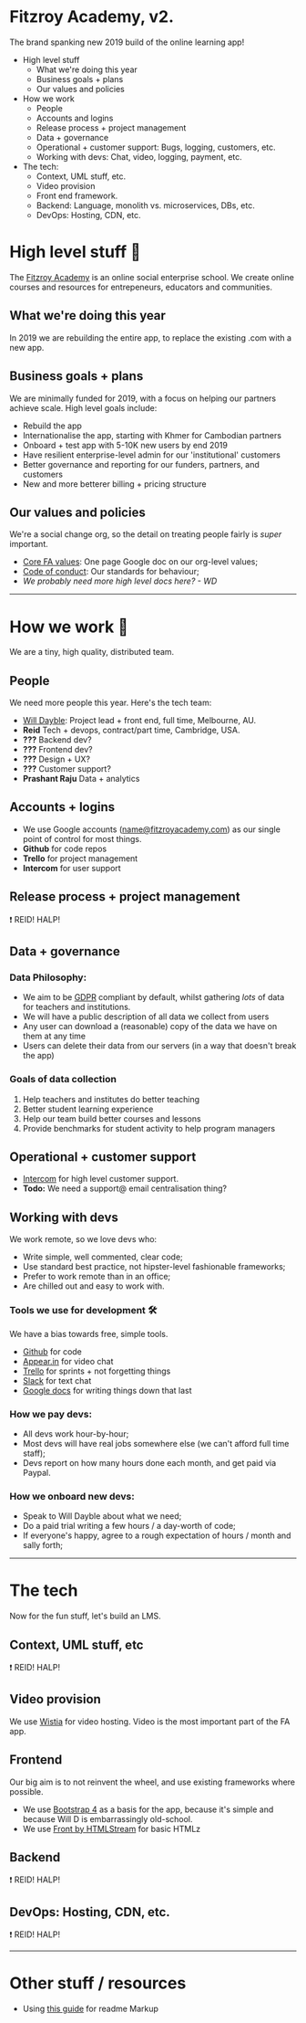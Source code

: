 # Fitzroy Academy, v2.
The brand spanking new 2019 build of the online learning app!

* High level stuff
	* What we're doing this year
	* Business goals + plans
	* Our values and policies
* How we work
	* People
	* Accounts and logins
	* Release process + project management
	* Data + governance
	* Operational + customer support: Bugs, logging, customers, etc.
	* Working with devs: Chat, video, logging, payment, etc.
* The tech:
	* Context, UML stuff, etc.
	* Video provision
	* Front end framework. 
	* Backend: Language, monolith vs. microservices, DBs, etc.
	* DevOps: Hosting, CDN, etc.

# High level stuff 🥰

The [Fitzroy Academy](https://fitzroyacademy.com) is an online social enterprise school. We create online courses and resources for entrepeneurs, educators and communities.

## What we're doing this year

In 2019 we are rebuilding the entire app, to replace the existing .com with a new app.

## Business goals + plans

We are minimally funded for 2019, with a focus on helping our partners achieve scale. High level goals include:

* Rebuild the app
* Internationalise the app, starting with Khmer for Cambodian partners
* Onboard + test app with 5-10K new users by end 2019
* Have resilient enterprise-level admin for our 'institutional' customers
* Better governance and reporting for our funders, partners, and customers
* New and more betterer billing + pricing structure

## Our values and policies

We're a social change org, so the detail on treating people fairly is _super_ important.

* [Core FA values](https://docs.google.com/document/d/1yxG_t3YyqWMZkBnVSjN-I9gKSnDiy5q78N4uGndV-2s/edit#): One page Google doc on our org-level values;
* [Code of conduct](https://fitzroyacademy.com/conduct): Our standards for behaviour;
* _We probably need more high level docs here? - WD_

-------

# How we work 💬

We are a tiny, high quality, distributed team.

## People

We need more people this year. Here's the tech team:

* [Will Dayble](http://willdayble.com/): Project lead + front end, full time, Melbourne, AU.
* **Reid** Tech + devops, contract/part time, Cambridge, USA.
* **???** Backend dev?
* **???** Frontend dev?
* **???** Design + UX?
* **???** Customer support?
* **Prashant Raju** Data + analytics


## Accounts + logins

* We use Google accounts (name@fitzroyacademy.com) as our single point of control for most things.
* **Github** for code repos
* **Trello** for project management
* **Intercom** for user support

## Release process + project management

❗️ REID! HALP!

## Data + governance

### Data Philosophy:

* We aim to be [GDPR](https://eugdpr.org/) compliant by default, whilst gathering _lots_ of data for teachers and institutions.
* We will have a public description of all data we collect from users
* Any user can download a (reasonable) copy of the data we have on them at any time
* Users can delete their data from our servers (in a way that doesn't break the app)

### Goals of data collection

1. Help teachers and institutes do better teaching
2. Better student learning experience
3. Help our team build better courses and lessons
4. Provide benchmarks for student activity to help program managers

## Operational + customer support

* [Intercom](https://www.intercom.com/) for high level customer support.
* **Todo:** We need a support@ email centralisation thing?

## Working with devs

We work remote, so we love devs who:

* Write simple, well commented, clear code;
* Use standard best practice, not hipster-level fashionable frameworks;
* Prefer to work remote than in an office;
* Are chilled out and easy to work with.

### Tools we use for development 🛠

We have a bias towards free, simple tools.

* [Github](https://www.github.com) for code
* [Appear.in](https://appear.in/fitzroyacademy) for video chat 
* [Trello](https://trello.com) for sprints + not forgetting things
* [Slack](https://www.slack.com) for text chat
* [Google docs](https://www.google.com/docs/about/) for writing things down that last

### How we pay devs:

* All devs work hour-by-hour;
* Most devs will have real jobs somewhere else (we can't afford full time staff);
* Devs report on how many hours done each month, and get paid via Paypal.

### How we onboard new devs:

* Speak to Will Dayble about what we need;
* Do a paid trial writing a few hours / a day-worth of code;
* If everyone's happy, agree to a rough expectation of hours / month and sally forth;

-------

# The tech

Now for the fun stuff, let's build an LMS.

## Context, UML stuff, etc 

❗️ REID! HALP!

## Video provision

We use [Wistia](https://wistia.com/) for video hosting. Video is the most important part of the FA app.

## Frontend

Our big aim is to not reinvent the wheel, and use existing frameworks where possible.

* We use [Bootstrap 4](https://getbootstrap.com/docs/4.0/getting-started/introduction/) as a basis for the app, because it's simple and because Will D is embarrassingly old-school.
* We use [Front by HTMLStream](http://bit.ly/front-template) for basic HTMLz

## Backend

❗️ REID! HALP!

## DevOps: Hosting, CDN, etc.

❗️ REID! HALP!

-------

# Other stuff / resources

* Using [this guide](https://github.com/tchapi/markdown-cheatsheet/blob/master/README.md) for readme Markup
